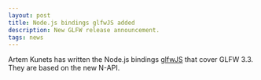 ```yaml
---
layout: post
title: Node.js bindings glfwJS added
description: New GLFW release announcement.
tags: news
---
```


Artem Kunets has written the Node.js bindings
[glfwJS](https://github.com/Reon90/glfwJS) that cover GLFW 3.3.  They
are based on the new N-API.
